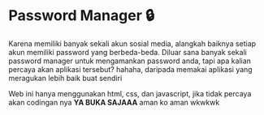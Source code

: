 # Password Manager 🔒

Karena memiliki banyak sekali akun sosial media, alangkah baiknya setiap akun memiliki password yang berbeda-beda. Diluar sana banyak sekali password manager untuk mengamankan password anda, tapi apa kalian percaya akan aplikasi tersebut? hahaha, daripada memakai aplikasi yang meragukan lebih baik buat sendiri

Web ini hanya menggunakan html, css, dan javascript, jika tidak percaya akan codingan nya **YA BUKA SAJAAA** aman ko aman wkwkwk

